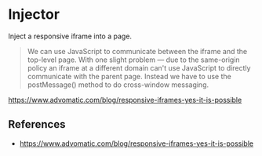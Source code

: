 # Injector

Inject a responsive iframe into a page.

> We can use JavaScript to communicate between the iframe and the top-level page. With one slight problem — due to the same-origin policy an iframe at a different domain can't use JavaScript to directly communicate with the parent page.  Instead we have to use the postMessage() method to do cross-window messaging.

https://www.advomatic.com/blog/responsive-iframes-yes-it-is-possible

## References

* https://www.advomatic.com/blog/responsive-iframes-yes-it-is-possible
